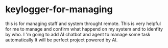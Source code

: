 # keylogger-for-managing
this is for managing staff and system throught remote.
This is very helpful for me to manage and confirm what happend on my system and to idenfity by who.
I 'm going to add AI chatbot and agent to manage some task automatically
It will be perfect project powered by AI.
